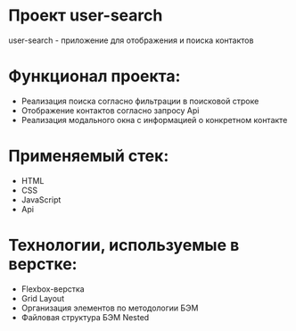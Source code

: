 # Проект user-search
user-search - приложение для отображения и поиска контактов

# Функционал проекта:
* Реализация поиска согласно фильтрации в поисковой строке
* Отображение контактов согласно запросу Api
* Реализация модального окна с информацией о конкретном контакте

# Применяемый стек:
* HTML
* CSS
* JavaScript
* Api

# Технологии, используемые в верстке:
* Flexbox-верстка
* Grid Layout
* Организация элементов по методологии БЭМ
* Файловая структура БЭМ Nested

